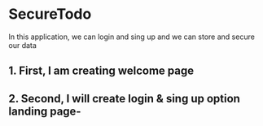 # SecureTodo
In this application, we can login and sing up and we can store and secure our data

## 1. First, I am creating welcome page
## 2. Second, I will create login & sing up option landing page-